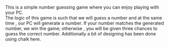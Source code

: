 This is a simple number guessing game where you can enjoy playing with your PC.
<br/>
The logic of this game is such that we will guess a number and at the same time , our PC will generate a number. If your number matches the generated number, we win the  game; otherwise , you will be given three chances to guess the correct number. Additionally a bit of designing has been done using chalk here.
<br/>